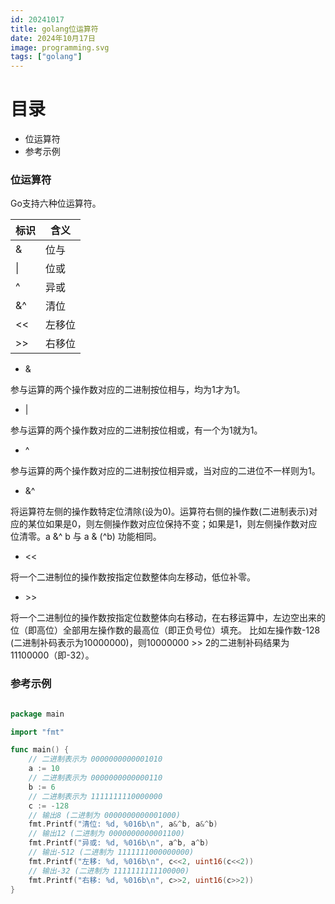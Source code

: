 ```yaml
---
id: 20241017
title: golang位运算符
date: 2024年10月17日
image: programming.svg
tags: ["golang"]
---
```



# 目录

- 位运算符
- 参考示例


### 位运算符

Go支持六种位运算符。

| 标识 | 含义   |
| ---- | ------ |
| &    | 位与   |
| \|   | 位或   |
| ^    | 异或   |
| &^   | 清位   |
| <<   | 左移位 |
| >>   | 右移位 |

 - &

参与运算的两个操作数对应的二进制按位相与，均为1才为1。

 - |

参与运算的两个操作数对应的二进制按位相或，有一个为1就为1。

 - ^

参与运算的两个操作数对应的二进制按位相异或，当对应的二进位不一样则为1。

 - &^

将运算符左侧的操作数特定位清除(设为0)。运算符右侧的操作数(二进制表示)对应的某位如果是0，则左侧操作数对应位保持不变；如果是1，则左侧操作数对应位清零。a &^ b 与 a & (^b) 功能相同。

 - <<

将一个二进制位的操作数按指定位数整体向左移动，低位补零。

 - \>\>

将一个二进制位的操作数按指定位数整体向右移动，在右移运算中，左边空出来的位（即高位）全部用左操作数的最高位（即正负号位）填充。 比如左操作数-128 (二进制补码表示为10000000)，则10000000 >> 2的二进制补码结果为11100000（即-32）。


### 参考示例

```go

package main

import "fmt"

func main() {
    // 二进制表示为 0000000000001010
	a := 10                                             
    // 二进制表示为 0000000000000110
	b := 6 
    // 二进制表示为 1111111110000000
	c := -128                                           
    // 输出8 (二进制为 0000000000001000)
	fmt.Printf("清位: %d, %016b\n", a&^b, a&^b)
    // 输出12 (二进制为 0000000000001100)
	fmt.Printf("异或: %d, %016b\n", a^b, a^b)
    // 输出-512 (二进制为 1111111000000000)
    fmt.Printf("左移: %d, %016b\n", c<<2, uint16(c<<2)) 
    // 输出-32 (二进制为 1111111111100000)
	fmt.Printf("右移: %d, %016b\n", c>>2, uint16(c>>2))
}

```
